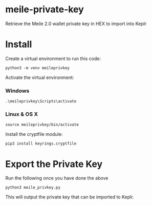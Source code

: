 # meile-private-key

Retrieve the Meile 2.0 wallet private key in HEX to import into Keplr

# Install

Create a virtual environment to run this code:

```shell
python3 -m venv meileprivkey
```

Activate the virtual environment:

### Windows

```shell
.\meileprivkey\Scripts\activate
```

### Linux & OS X

```shell
source meileprivkey/bin/activate
```

Install the cryptfile module:

```shell
pip3 install keyrings.cryptfile
```

# Export the Private Key

Run the following once you have done the above

```shell
python3 meile_privkey.py
```

This will output the private key that can be imported to Keplr. 
